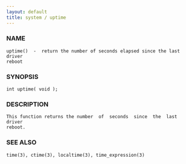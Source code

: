 ```yaml
---
layout: default
title: system / uptime
---
```


### NAME

    uptime()  -  return the number of seconds elapsed since the last driver
    reboot

### SYNOPSIS

    int uptime( void );

### DESCRIPTION

    This function returns the number  of  seconds  since  the  last  driver
    reboot.

### SEE ALSO

    time(3), ctime(3), localtime(3), time_expression(3)

